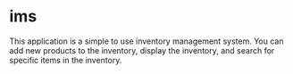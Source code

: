 # ims
This application is a simple to use inventory management system. You can add new products to the inventory, display the inventory, and search for specific items in the inventory.
